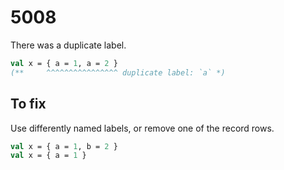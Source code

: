 # 5008

There was a duplicate label.

```sml
val x = { a = 1, a = 2 }
(**     ^^^^^^^^^^^^^^^^ duplicate label: `a` *)
```

## To fix

Use differently named labels, or remove one of the record rows.

```sml
val x = { a = 1, b = 2 }
val x = { a = 1 }
```
